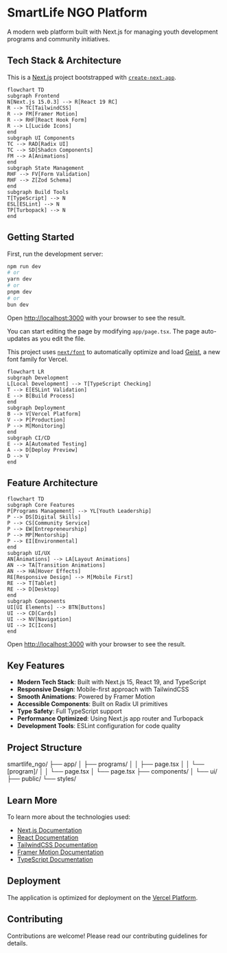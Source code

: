 # SmartLife NGO Platform

A modern web platform built with Next.js for managing youth development programs and community initiatives.

## Tech Stack & Architecture

This is a [Next.js](https://nextjs.org) project bootstrapped with [`create-next-app`](https://nextjs.org/docs/app/api-reference/cli/create-next-app).

```mermaid
flowchart TD
subgraph Frontend
N[Next.js 15.0.3] --> R[React 19 RC]
R --> TC[TailwindCSS]
R --> FM[Framer Motion]
R --> RHF[React Hook Form]
R --> L[Lucide Icons]
end
subgraph UI Components
TC --> RAD[Radix UI]
TC --> SD[Shadcn Components]
FM --> A[Animations]
end
subgraph State Management
RHF --> FV[Form Validation]
RHF --> Z[Zod Schema]
end
subgraph Build Tools
T[TypeScript] --> N
ESL[ESLint] --> N
TP[Turbopack] --> N
end
```

## Getting Started

First, run the development server:

```bash
npm run dev
# or
yarn dev
# or
pnpm dev
# or
bun dev
```

Open [http://localhost:3000](http://localhost:3000) with your browser to see the result.

You can start editing the page by modifying `app/page.tsx`. The page auto-updates as you edit the file.

This project uses [`next/font`](https://nextjs.org/docs/app/building-your-application/optimizing/fonts) to automatically optimize and load [Geist](https://vercel.com/font), a new font family for Vercel.

```mermaid
flowchart LR
subgraph Development
L[Local Development] --> T[TypeScript Checking]
T --> E[ESLint Validation]
E --> B[Build Process]
end
subgraph Deployment
B --> V[Vercel Platform]
V --> P[Production]
P --> M[Monitoring]
end
subgraph CI/CD
E --> A[Automated Testing]
A --> D[Deploy Preview]
D --> V
end
```

## Feature Architecture

```mermaid
flowchart TD
subgraph Core Features
P[Programs Management] --> YL[Youth Leadership]
P --> DS[Digital Skills]
P --> CS[Community Service]
P --> EW[Entrepreneurship]
P --> MP[Mentorship]
P --> EI[Environmental]
end
subgraph UI/UX
AN[Animations] --> LA[Layout Animations]
AN --> TA[Transition Animations]
AN --> HA[Hover Effects]
RE[Responsive Design] --> M[Mobile First]
RE --> T[Tablet]
RE --> D[Desktop]
end
subgraph Components
UI[UI Elements] --> BTN[Buttons]
UI --> CD[Cards]
UI --> NV[Navigation]
UI --> IC[Icons]
end
```


Open [http://localhost:3000](http://localhost:3000) with your browser to see the result.

## Key Features

- **Modern Tech Stack**: Built with Next.js 15, React 19, and TypeScript
- **Responsive Design**: Mobile-first approach with TailwindCSS
- **Smooth Animations**: Powered by Framer Motion
- **Accessible Components**: Built on Radix UI primitives
- **Type Safety**: Full TypeScript support
- **Performance Optimized**: Using Next.js app router and Turbopack
- **Development Tools**: ESLint configuration for code quality

## Project Structure
smartlife_ngo/
├── app/
│ ├── programs/
│ │ ├── page.tsx
│ │ └── [program]/
│ │ └── page.tsx
│ └── page.tsx
├── components/
│ └── ui/
├── public/
└── styles/



## Learn More

To learn more about the technologies used:

- [Next.js Documentation](https://nextjs.org/docs)
- [React Documentation](https://react.dev)
- [TailwindCSS Documentation](https://tailwindcss.com/docs)
- [Framer Motion Documentation](https://www.framer.com/motion/)
- [TypeScript Documentation](https://www.typescriptlang.org/docs/)

## Deployment

The application is optimized for deployment on the [Vercel Platform](https://vercel.com).

## Contributing

Contributions are welcome! Please read our contributing guidelines for details.
